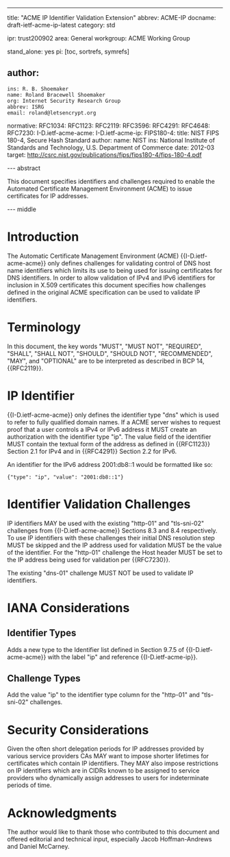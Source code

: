 ---
title: "ACME IP Identifier Validation Extension"
abbrev: ACME-IP
docname: draft-ietf-acme-ip-latest
category: std

ipr: trust200902
area: General
workgroup: ACME Working Group

stand_alone: yes
pi: [toc, sortrefs, symrefs]

author:
 -
    ins: R. B. Shoemaker
    name: Roland Bracewell Shoemaker
    org: Internet Security Research Group
    abbrev: ISRG
    email: roland@letsencrypt.org

normative:
  RFC1034:
  RFC1123:
  RFC2119:
  RFC3596:
  RFC4291:
  RFC4648:
  RFC7230:
  I-D.ietf-acme-acme:
  I-D.ietf-acme-ip:
  FIPS180-4:
    title: NIST FIPS 180-4, Secure Hash Standard
    author:
      name: NIST
      ins: National Institute of Standards and Technology, U.S. Department of Commerce
    date: 2012-03
    target: http://csrc.nist.gov/publications/fips/fips180-4/fips-180-4.pdf

--- abstract

This document specifies identifiers and challenges required to enable the Automated Certificate Management Environment (ACME) to issue certificates for IP addresses.

--- middle

# Introduction

The Automatic Certificate Management Environment (ACME) {{I-D.ietf-acme-acme}} only defines challenges for validating control of DNS host name identifiers which limits its use to being used for issuing certificates for DNS identifiers. In order to allow validation of IPv4 and IPv6 identifiers for inclusion in X.509 certificates this document specifies how challenges defined in the original ACME specification can be used to validate IP identifiers.

# Terminology

In this document, the key words "MUST", "MUST NOT", "REQUIRED", "SHALL", "SHALL NOT", "SHOULD", "SHOULD NOT", "RECOMMENDED", "MAY", and "OPTIONAL" are to be interpreted as described in BCP 14, {{RFC2119}}.

# IP Identifier

{{I-D.ietf-acme-acme}} only defines the identifier type "dns" which is used to refer to fully qualified domain names. If a ACME server wishes to request proof that a user controls a IPv4 or IPv6 address it MUST create an authorization with the identifier type "ip". The value field of the identifier MUST contain the textual form of the address as defined in {{RFC1123}} Section 2.1 for IPv4 and in {{RFC4291}} Section 2.2 for IPv6.

An identifier for the IPv6 address 2001:db8::1 would be formatted like so:

~~~~~~~~~~
{"type": "ip", "value": "2001:db8::1"}
~~~~~~~~~~

# Identifier Validation Challenges

IP identifiers MAY be used with the existing "http-01" and "tls-sni-02" challenges from {{I-D.ietf-acme-acme}} Sections 8.3 and 8.4 respectively. To use IP identifiers with these challenges their initial DNS resolution step MUST be skipped and the IP address used for validation MUST be the value of the identifier. For the "http-01" challenge the Host header MUST be set to the IP address being used for validation per {{RFC7230}}.

The existing "dns-01" challenge MUST NOT be used to validate IP identifiers.

# IANA Considerations

## Identifier Types

Adds a new type to the Identifier list defined in Section 9.7.5 of {{I-D.ietf-acme-acme}} with the label "ip" and reference {{I-D.ietf-acme-ip}}.

## Challenge Types

Add the value "ip" to the identifier type column for the "http-01" and "tls-sni-02" challenges.

# Security Considerations

Given the often short delegation periods for IP addresses provided by various service providers CAs MAY want to impose shorter lifetimes for certificates which contain IP identifiers. They MAY also impose restrictions on IP identifiers which are in CIDRs known to be assigned to service providers who dynamically assign addresses to users for indeterminate periods of time.

# Acknowledgments

The author would like to thank those who contributed to this document and offered editorial and technical input, especially Jacob Hoffman-Andrews and Daniel McCarney.
